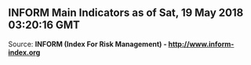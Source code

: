 ## INFORM Main Indicators as of Sat, 19 May 2018 03:20:16 GMT

Source: **INFORM (Index For Risk Management) - http://www.inform-index.org**